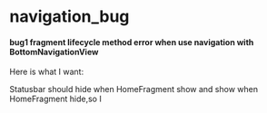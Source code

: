 # navigation_bug
#### bug1 fragment lifecycle method error when use navigation with BottomNavigationView
Here is what I want:

Statusbar should hide when HomeFragment show and show when HomeFragment hide,so I 
